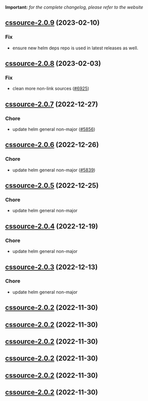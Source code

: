 **Important:**
*for the complete changelog, please refer to the website*




## [cssource-2.0.9](https://github.com/succelle/charts/compare/cssource-2.0.8...cssource-2.0.9) (2023-02-10)

### Fix

- ensure new helm deps repo is used in latest releases as well.
  
  


## [cssource-2.0.8](https://github.com/succelle/charts/compare/cssource-2.0.7...cssource-2.0.8) (2023-02-03)

### Fix

-  clean more non-link sources ([#6925](https://github.com/succelle/charts/issues/6925))
  
  


## [cssource-2.0.7](https://github.com/succelle/charts/compare/cssource-2.0.6...cssource-2.0.7) (2022-12-27)

### Chore

- update helm general non-major ([#5856](https://github.com/succelle/charts/issues/5856))
  
  


## [cssource-2.0.6](https://github.com/succelle/charts/compare/cssource-2.0.5...cssource-2.0.6) (2022-12-26)

### Chore

- update helm general non-major ([#5839](https://github.com/succelle/charts/issues/5839))
  
  


## [cssource-2.0.5](https://github.com/succelle/charts/compare/cssource-2.0.4...cssource-2.0.5) (2022-12-25)

### Chore

- update helm general non-major
  
  


## [cssource-2.0.4](https://github.com/succelle/charts/compare/cssource-2.0.3...cssource-2.0.4) (2022-12-19)

### Chore

- update helm general non-major
  
  


## [cssource-2.0.3](https://github.com/succelle/charts/compare/cssource-2.0.2...cssource-2.0.3) (2022-12-13)

### Chore

- update helm general non-major
  
  


## [cssource-2.0.2](https://github.com/succelle/charts/compare/cssource-2.0.1...cssource-2.0.2) (2022-11-30)




## [cssource-2.0.2](https://github.com/succelle/charts/compare/cssource-2.0.1...cssource-2.0.2) (2022-11-30)




## [cssource-2.0.2](https://github.com/succelle/charts/compare/cssource-2.0.1...cssource-2.0.2) (2022-11-30)




## [cssource-2.0.2](https://github.com/succelle/charts/compare/cssource-2.0.1...cssource-2.0.2) (2022-11-30)




## [cssource-2.0.2](https://github.com/succelle/charts/compare/cssource-2.0.1...cssource-2.0.2) (2022-11-30)




## [cssource-2.0.2](https://github.com/succelle/charts/compare/cssource-2.0.1...cssource-2.0.2) (2022-11-30)




